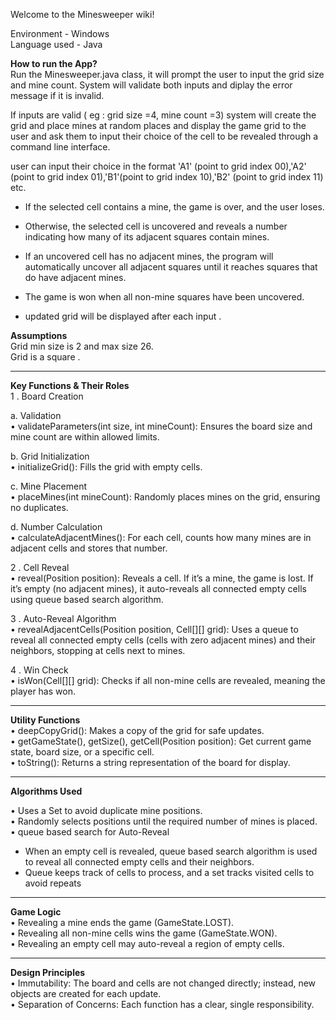 Welcome to the Minesweeper wiki!

Environment - Windows  
Language used - Java

**How to run the App?**  
  Run the Minesweeper.java class, it will prompt the user to input the grid size and mine count. System will validate both inputs and diplay the error message if it is invalid.
  
  If inputs are valid ( eg : grid size =4, mine count =3) system will create the grid and place mines at random places and display the game grid to the user and ask them to input their choice of the cell to be revealed through a command line interface. 

  user can input their choice in the format 'A1' (point to grid index 00),'A2' (point to grid index 01),'B1'(point to grid index 10),'B2' (point to grid index 11) etc. 

  - If the selected cell contains a mine, the game is over, and the user loses. 
  - Otherwise, the selected cell is uncovered and reveals a number indicating how many of its adjacent squares contain mines. 
  - If an uncovered cell has no adjacent mines, the program will automatically uncover all adjacent squares until it reaches squares that do have adjacent mines. 

- The game is won when all non-mine squares have been uncovered.

- updated grid will be displayed after each input .

**Assumptions**  
   Grid  min size is 2 and max size 26.  
   Grid is a square .

------------------------------------------------------------------
**Key Functions & Their Roles**  
1 . Board Creation

  a.  Validation  
•	validateParameters(int size, int mineCount): Ensures the board size and mine count are within allowed limits.

  b.  Grid Initialization  
•	initializeGrid(): Fills the grid with empty cells.

  c. Mine Placement  
•	placeMines(int mineCount): Randomly places mines on the grid, ensuring no duplicates.

  d. Number Calculation  
•	calculateAdjacentMines(): For each cell, counts how many mines are in adjacent cells and stores that number.

2 . Cell Reveal  
•	reveal(Position position): Reveals a cell. If it’s a mine, the game is lost. If it’s empty (no adjacent mines), it auto-reveals all connected empty cells using queue based search algorithm.

3 . Auto-Reveal Algorithm   
•	revealAdjacentCells(Position position, Cell[][] grid): Uses a queue to reveal all connected empty cells (cells with zero adjacent mines) and their neighbors, stopping at cells next to mines.

4 . Win Check   
•	isWon(Cell[][] grid): Checks if all non-mine cells are revealed, meaning the player has won.

------------------------------------------------------------------

**Utility Functions**  
•	deepCopyGrid(): Makes a copy of the grid for safe updates.  
•	getGameState(), getSize(), getCell(Position position): Get current game state, board size, or a specific cell.  
•	toString(): Returns a string representation of the board for display.  

------------------------------------------------------------------

**Algorithms Used**  

• Uses a Set to avoid duplicate mine positions.  
• Randomly selects positions until the required number of mines is placed.  
• queue based search for Auto-Reveal   
  - When an empty cell is revealed, queue based search algorithm  is used to reveal all connected empty cells and their neighbors.  
  - Queue keeps track of cells to process, and a set tracks visited cells to avoid repeats  

------------------------------------------------------------------

**Game Logic**  
•	Revealing a mine ends the game (GameState.LOST).   
•	Revealing all non-mine cells wins the game (GameState.WON).  
•	Revealing an empty cell may auto-reveal a region of empty cells.  

------------------------------------------------------------------
**Design Principles**  
•	Immutability: The board and cells are not changed directly; instead, new objects are created for each update.  
•	Separation of Concerns: Each function has a clear, single responsibility.  
